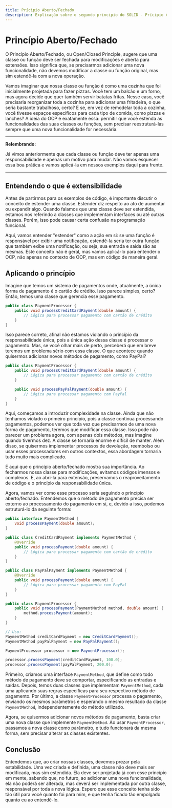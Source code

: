```yaml
---
title: Prícipio Aberto/Fechado
description: Explicação sobre o segundo principio do SOLID - Prícipio Aberto/Fechado
---
```


# Princípio Aberto/Fechado

O Princípio Aberto/Fechado, ou Open/Closed Principle, sugere que uma classe ou função deve ser fechada para modificações e aberta para extensões. Isso significa que, se precisarmos adicionar uma nova funcionalidade, não devemos modificar a classe ou função original, mas sim estendê-la com a nova operação. 

Vamos imaginar que nossa classe ou função é como uma cozinha que foi inicialmente projetada para fazer pizzas. Você tem um balcão e um forno, mas agora decide que quer também servir batatas fritas. Nesse caso, você precisaria reorganizar toda a cozinha para adicionar uma fritadeira, o que seria bastante trabalhoso, certo? E se, em vez de remodelar toda a cozinha, você tivesse espaços específicos para cada tipo de comida, como pizzas e lanches? A ideia do OCP é exatamente essa: permitir que você estenda as funcionalidades das suas classes ou funções, sem precisar reestruturá-las sempre que uma nova funcionalidade for necessária.

---

**Relembrando:** 

Já vimos anteriormente que cada classe ou função deve ter apenas uma responsabilidade e apenas um motivo para mudar. Não vamos esquecer essa boa prática e vamos aplicá-la em nossos exemplos daqui para frente.

---

## Entendendo o que é extensibilidade

Antes de partirmos para os exemplos de código, é importante discutir o conceito de estender uma classe. Estender diz respeito ao ato de aumentar ou expandir algo. Quando falamos que uma classe deve ser estendida, estamos nos referindo a classes que implementam interfaces ou até outras classes. Porém, isso pode causar certa confusão na programação funcional. 

Aqui, vamos entender "estender" como a ação em si: se uma função é responsável por exibir uma notificação, estendê-la seria ter outra função que também exibe uma notificação, ou seja, sua entrada e saída são as mesmas. Este conceito não é geral, mas vamos aplicá-lo para entender o OCP, não apenas no contexto de OOP, mas em código de maneira geral.

## Aplicando o princípio

Imagine que temos um sistema de pagamentos onde, atualmente, a única forma de pagamento é o cartão de crédito. Isso parece simples, certo? Então, temos uma classe que gerencia esse pagamento.

```java
public class PaymentProcessor {
    public void processCreditCardPayment(double amount) {
        // Lógica para processar pagamento com cartão de crédito
    }
}
```

Isso parece correto, afinal não estamos violando o princípio da responsabilidade única, pois a única ação dessa classe é processar o pagamento. Mas, se você olhar mais de perto, perceberá que em breve teremos um problema sério com essa classe. O que acontece quando quisermos adicionar novos métodos de pagamento, como PayPal?

```java
public class PaymentProcessor {
    public void processCreditCardPayment(double amount) {
        // Lógica para processar pagamento com cartão de crédito
    }

    public void processPayPalPayment(double amount) {
        // Lógica para processar pagamento com PayPal
    }
}
```

Aqui, começamos a introduzir complexidade na classe. Ainda que não tenhamos violado o primeiro princípio, pois a classe continua processando pagamentos, podemos ver que toda vez que precisarmos de uma nova forma de pagamento, teremos que modificar essa classe. Isso pode não parecer um problema agora, com apenas dois métodos, mas imagine quando tivermos dez. A classe se tornaria enorme e difícil de manter. Além disso, se quisermos implementar processos de devolução, reembolso ou usar esses processadores em outros contextos, essa abordagem tornaria tudo muito mais complicado.

É aqui que o princípio aberto/fechado mostra sua importância. Ao fecharmos nossa classe para modificações, evitamos códigos imensos e complexos. E, ao abri-la para extensão, preservamos o reaproveitamento de código e o princípio da responsabilidade única.

Agora, vamos ver como esse processo seria seguindo o princípio aberto/fechado. Entendemos que o método de pagamento precisa ser externo ao processamento do pagamento em si, e, devido a isso, podemos estruturá-lo da seguinte forma:

```java
public interface PaymentMethod {
    void processPayment(double amount);
}

public class CreditCardPayment implements PaymentMethod {
    @Override
    public void processPayment(double amount) {
        // Lógica para processar pagamento com cartão de crédito
    }
}

public class PayPalPayment implements PaymentMethod {
    @Override
    public void processPayment(double amount) {
        // Lógica para processar pagamento com PayPal
    }
}

public class PaymentProcessor {
    public void processPayment(PaymentMethod method, double amount) {
        method.processPayment(amount);
    }
}

// Uso:
PaymentMethod creditCardPayment = new CreditCardPayment();
PaymentMethod payPalPayment = new PayPalPayment();

PaymentProcessor processor = new PaymentProcessor();

processor.processPayment(creditCardPayment, 100.0);
processor.processPayment(payPalPayment, 200.0);
```

Primeiro, criamos uma interface `PaymentMethod`, que define como todo método de pagamento deve se comportar, especificando as entradas e saídas. Depois, temos duas classes que implementam `PaymentMethod`, cada uma aplicando suas regras específicas para seu respectivo método de pagamento. Por último, a classe `PaymentProcessor` processa o pagamento, enviando os mesmos parâmetros e esperando o mesmo resultado da classe `PaymentMethod`, independentemente do método utilizado.

Agora, se quisermos adicionar novos métodos de pagamento, basta criar uma nova classe que implemente `PaymentMethod`. Ao usar `PaymentProcessor`, passamos a nova classe como parâmetro, e tudo funcionará da mesma forma, sem precisar alterar as classes existentes.

## Conclusão

Entendemos que, ao criar nossas classes, devemos prezar pela estabilidade. Uma vez criada e definida, uma classe não deve mais ser modificada, mas sim estendida. Ela deve ser projetada já com esse princípio em mente, sabendo que, no futuro, ao adicionar uma nova funcionalidade, ela não poderá ser alterada, mas deverá ser implementada por outra classe, responsável por toda a nova lógica. Espero que esse conceito tenha sido tão útil para você quanto foi para mim, e que tenha ficado tão empolgado quanto eu ao entendê-lo.
